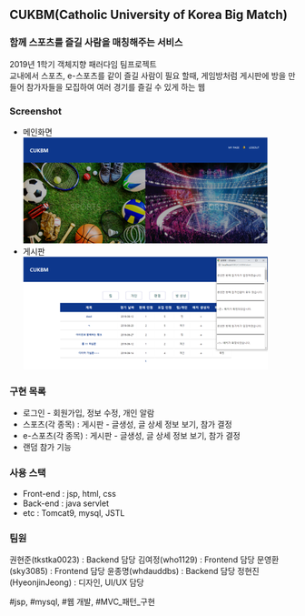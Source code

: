 ## CUKBM(Catholic University of Korea Big Match)
### 함께 스포츠를 즐길 사람을 매칭해주는 서비스
2019년 1학기 객체지향 패러다임 팀프로젝트   
교내에서 스포츠, e-스포츠를 같이 즐길 사람이 필요 할때, 게임방처럼 게시판에 방을 만들어 참가자들을 모집하여 여러 경기를 즐길 수 있게 하는 웹
### Screenshot
 - 메인화면   
![](cap1.png)   
 - 게시판   
![](cap2.png)

### 구현 목록
- 로그인 - 회원가입, 정보 수정, 개인 알람
- 스포츠(각 종목) : 게시판 - 글생성, 글 상세 정보 보기, 참가 결정
- e-스포츠(각 종목) : 게시판 - 글생성, 글 상세 정보 보기, 참가 결정
- 랜덤 참가 기능

### 사용 스택
 - Front-end : jsp, html, css
 - Back-end : java servlet
 - etc : Tomcat9, mysql, JSTL
 
 ### 팀원
권현준(tkstka0023) : Backend 담당 
김여정(who1129) : Frontend 담당
문영환(sky3085) : Frontend 담당
윤종명(whdauddbs) : Backend 담당
정현진(HyeonjinJeong) : 디자인, UI/UX 담당

#jsp, #mysql, #웹 개발, #MVC_패턴_구현
